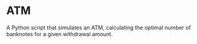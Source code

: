 # ATM
A Python script that simulates an ATM, calculating the optimal number of banknotes for a given withdrawal amount.
